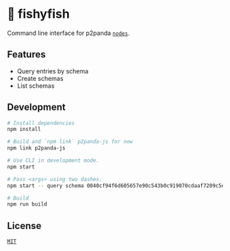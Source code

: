 # 🐡 fishyfish

Command line interface for p2panda [`nodes`](https://github.com/p2panda/aquadoggo).

## Features

- Query entries by schema
- Create schemas
- List schemas

## Development

```bash
# Install dependencies
npm install

# Build and `npm link` p2panda-js for now
npm link p2panda-js

# Use CLI in development mode.
npm start

# Pass <args> using two dashes.
npm start -- query schema 0040cf94f6d605657e90c543b0c919070cdaaf7209c5e1ea58acb8f3568fa2114268dc9ac3bafe12af277d286fce7dc59b7c0c348973c4e9dacbe79485e56ac2a702 --node https://welle.liebechaos.org/ --long

# Build
npm run build
```

## License

[`MIT`](LICENSE)
